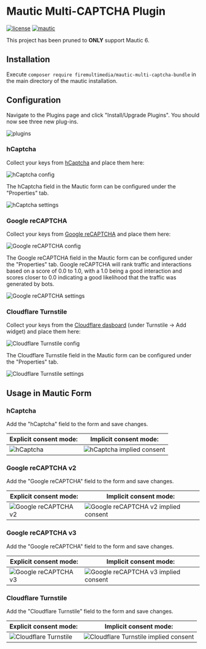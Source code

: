 # Mautic Multi-CAPTCHA Plugin
[![license](https://img.shields.io/packagist/l/koco/mautic-recaptcha-bundle.svg)](LICENSE)
[![mautic](https://img.shields.io/badge/mautic-6-blue.svg)](https://www.mautic.org/mixin/recaptcha/)

This project has been pruned to **ONLY** support Mautic 6.

## Installation
Execute `composer require firemultimedia/mautic-multi-captcha-bundle` in the main directory of the mautic installation.

## Configuration
Navigate to the Plugins page and click "Install/Upgrade Plugins". You should now see three new plug-ins.

![plugins](.github/doc/plugins.png "plugins")

### hCaptcha
Collect your keys from [hCaptcha](https://dashboard.hcaptcha.com/sites/new) and place them here:

![hCaptcha config](.github/doc/hcaptcha_config.png "hCaptcha config")

The hCaptcha field in the Mautic form can be configured under the "Properties" tab.

![hCaptcha settings](.github/doc/hcaptcha_settings.png "hCaptcha settings")

### Google reCAPTCHA
Collect your keys from [Google reCAPTCHA](https://www.google.com/recaptcha/admin/create) and place them here:

![Google reCAPTCHA config](.github/doc/recaptcha_config.png "Google reCAPTCHA config")

The Google reCAPTCHA field in the Mautic form can be configured under the "Properties" tab. Google reCAPTCHA will rank traffic and interactions based on a score of 0.0 to 1.0, with a 1.0 being a good interaction and scores closer to 0.0 indicating a good likelihood that the traffic was generated by bots.

![Google reCAPTCHA settings](.github/doc/recaptcha_settings.png "Google reCAPTCHA settings")

### Cloudflare Turnstile
Collect your keys from the [Cloudflare dasboard](https://dash.cloudflare.com/) (under Turnstile -> Add widget) and place them here:

![Cloudflare Turnstile config](.github/doc/turnstile_config.png "Cloudflare Turnstile config")

The Cloudflare Turnstile field in the Mautic form can be configured under the "Properties" tab.

![Cloudflare Turnstile settings](.github/doc/turnstile_settings.png "Cloudflare Turnstile settings")


## Usage in Mautic Form
### hCaptcha
Add the "hCaptcha" field to the form and save changes.

| Explicit consent mode:                                                    | Implicit consent mode:                                                                                               |
|---------------------------------------------------------------------------|----------------------------------------------------------------------------------------------------------------------|
| ![hCaptcha](.github/doc/hcaptcha_preview.png "Mautic Form with hCaptcha") | ![hCaptcha implied consent](.github/doc/hcaptcha_preview_implicit.png "Mautic Form with hCaptcha (implied consent)") |

### Google reCAPTCHA v2
Add the "Google reCAPTCHA" field to the form and save changes.


| Explicit consent mode:                                                                             | Implicit consent mode:                                                                                                                        |
|----------------------------------------------------------------------------------------------------|-----------------------------------------------------------------------------------------------------------------------------------------------|
| ![Google reCAPTCHA v2](.github/doc/recaptchav2_preview.png "Mautic Form with Google reCAPTCHA v2") | ![Google reCAPTCHA v2 implied consent](.github/doc/recaptchav2_preview_implicit.png "Mautic Form with Google reCAPTCHA v2 (implied consent)") |

### Google reCAPTCHA v3
Add the "Google reCAPTCHA" field to the form and save changes.


| Explicit consent mode:                                                                             | Implicit consent mode:                                                                                                                        |
|----------------------------------------------------------------------------------------------------|-----------------------------------------------------------------------------------------------------------------------------------------------|
| ![Google reCAPTCHA v3](.github/doc/recaptchav3_preview.png "Mautic Form with Google reCAPTCHA v3") | ![Google reCAPTCHA v3 implied consent](.github/doc/recaptchav3_preview_implicit.png "Mautic Form with Google reCAPTCHA v3 (implied consent)") |

### Cloudflare Turnstile
Add the "Cloudflare Turnstile" field to the form and save changes.


| Explicit consent mode:                                                                             | Implicit consent mode:                                                                                                                        |
|----------------------------------------------------------------------------------------------------|-----------------------------------------------------------------------------------------------------------------------------------------------|
| ![Cloudflare Turnstile](.github/doc/turnstile_preview.png "Mautic Form with Cloudflare Turnstile") | ![Cloudflare Turnstile implied consent](.github/doc/turnstile_preview_implicit.png "Mautic Form with Cloudflare Turnstile (implied consent)") |
